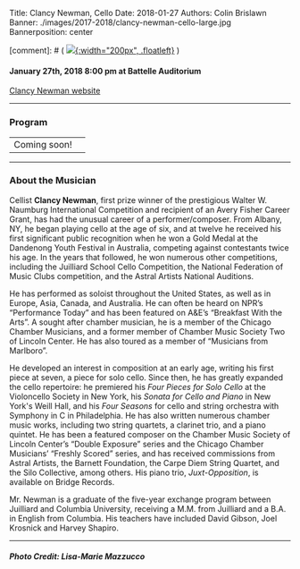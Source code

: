 Title: Clancy Newman, Cello
Date: 2018-01-27
Authors: Colin Brislawn
Banner: ./images/2017-2018/clancy-newman-cello-large.jpg
Bannerposition: center

[comment]: # ( [![ ]({filename}/images/2017-2018/YoungArtists400.jpg){:width="200px", .floatleft}]({filename}./ClancyNewman.md) )


#### January 27th, 2018 8:00 pm at Battelle Auditorium


[Clancy Newman website](http://www.clancynewman.com/)


---

### Program

|                          |                                  |
|--------------------------|---------------------------------:|
| Coming soon!             |                              |


---

### About the Musician

Cellist **Clancy Newman**, first prize winner of the prestigious Walter W. Naumburg
International Competition and recipient of an Avery Fisher Career Grant, has had the
unusual career of a performer/composer. From Albany, NY, he began playing cello at
the age of six, and at twelve he received his first significant public recognition when he
won a Gold Medal at the Dandenong Youth Festival in Australia, competing against
contestants twice his age. In the years that followed, he won numerous other
competitions, including the Juilliard School Cello Competition, the National Federation
of Music Clubs competition, and the Astral Artists National Auditions.

He has performed as soloist throughout the United States, as well as in Europe, Asia,
Canada, and Australia. He can often be heard on NPR’s “Performance Today” and has
been featured on A&E’s “Breakfast With the Arts”. A sought after chamber musician, he
is a member of the Chicago Chamber Musicians, and a former member of Chamber
Music Society Two of Lincoln Center. He has also toured as a member of “Musicians
from Marlboro”.

He developed an interest in composition at an early age, writing his first piece at seven, a
piece for solo cello. Since then, he has greatly expanded the cello repertoire: he
premiered his _Four Pieces for Solo Cello_ at the Violoncello Society in New York, his
_Sonata for Cello and Piano_ in New York's Weill Hall, and his _Four Seasons_ for cello and
string orchestra with Symphony in C in Philadelphia. He has also written numerous
chamber music works, including two string quartets, a clarinet trio, and a piano quintet.
He has been a featured composer on the Chamber Music Society of Lincoln Center’s
“Double Exposure” series and the Chicago Chamber Musicians’ “Freshly Scored” series,
and has received commissions from Astral Artists, the Barnett Foundation, the Carpe
Diem String Quartet, and the Silo Collective, among others. His piano trio, _Juxt-Opposition_,
is available on Bridge Records.

Mr. Newman is a graduate of the five-year exchange program between Juilliard and
Columbia University, receiving a M.M. from Juilliard and a B.A. in English from
Columbia. His teachers have included David Gibson, Joel Krosnick and Harvey Shapiro.

---

##### Photo Credit: Lisa-Marie Mazzucco

